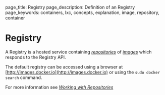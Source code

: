 page_title: Registry
page_description: Definition of an Registry
page_keywords: containers, lxc, concepts, explanation, image, repository, container

# Registry

A Registry is a hosted service containing
[*repositories*](../repository/#repository-def) of
[*images*](../image/#image-def) which responds to the Registry API.

The default registry can be accessed using a browser at
[http://images.docker.io](http://images.docker.io) or using the
`sudo docker search` command.

For more information see [*Working with
Repositories*](../../use/workingwithrepository/#working-with-the-repository)
